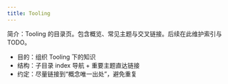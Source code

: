 ```yaml
---
title: Tooling
---
```


简介：Tooling 的目录页。包含概览、常见主题与交叉链接。后续在此维护索引与 TODO。

- 目的：组织 Tooling 下的知识
- 结构：子目录 index 导航 + 重要主题直达链接
- 约定：尽量链接到“概念唯一出处”，避免重复
